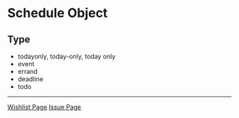 # Schedule Object

## Type
- todayonly, today-only, today only
- event
- errand
- deadline
- todo

---
[Wishlist Page](./doc/wish.md)
[Issue Page](./doc/issue.md)


